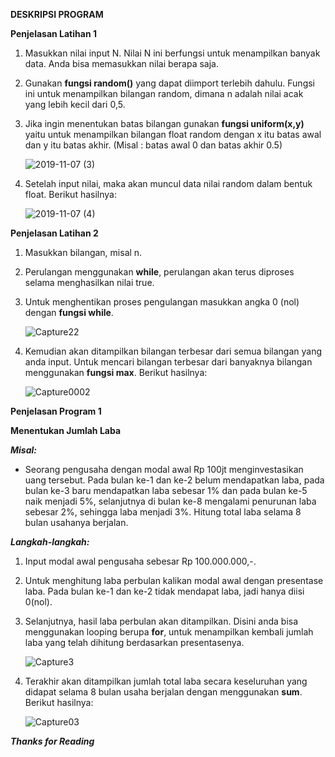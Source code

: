 **DESKRIPSI PROGRAM**

**Penjelasan Latihan 1**

1.	Masukkan nilai input N. Nilai N ini berfungsi untuk menampilkan banyak data. Anda bisa memasukkan nilai berapa saja.

2.	Gunakan **fungsi random()** yang dapat diimport terlebih dahulu. Fungsi ini untuk menampilkan bilangan random, dimana n adalah nilai acak yang lebih kecil dari 0,5.

3.   Jika ingin menentukan batas bilangan gunakan **fungsi uniform(x,y)** yaitu untuk menampilkan bilangan float random dengan x itu batas awal dan y itu batas akhir. (Misal : batas awal 0 dan batas akhir 0.5)

      ![2019-11-07 (3)](https://user-images.githubusercontent.com/57028466/68401846-0adcd200-0140-11ea-90f0-86319cfd11d3.png)

4.	Setelah input nilai, maka akan  muncul data nilai random dalam bentuk float. Berikut hasilnya:

      ![2019-11-07 (4)](https://user-images.githubusercontent.com/57028466/68401901-221bbf80-0140-11ea-8d30-12da15dbe73e.png)

**Penjelasan Latihan 2**

1.	Masukkan bilangan,  misal n.

2.	Perulangan menggunakan **while**, perulangan akan terus diproses selama menghasilkan nilai true.

3.	Untuk menghentikan proses pengulangan masukkan angka 0 (nol) dengan **fungsi while**.

      ![Capture22](https://user-images.githubusercontent.com/57028466/68367902-64231200-00fc-11ea-8e89-b645ba30912b.PNG)

4.	Kemudian akan ditampilkan bilangan terbesar dari semua bilangan yang anda input. Untuk mencari bilangan terbesar dari banyaknya bilangan menggunakan **fungsi max**. Berikut hasilnya:

     ![Capture0002](https://user-images.githubusercontent.com/57028466/68367932-743af180-00fc-11ea-8d60-d67ae8bdc16d.PNG)

**Penjelasan Program 1**

**Menentukan Jumlah Laba**

***Misal:***

- Seorang pengusaha dengan modal awal Rp 100jt menginvestasikan uang tersebut. Pada bulan ke-1 dan ke-2 belum mendapatkan laba, pada
  bulan ke-3 baru mendapatkan laba sebesar 1% dan pada bulan ke-5 naik menjadi 5%, selanjutnya di bulan ke-8 mengalami penurunan laba
  sebesar 2%, sehingga laba menjadi 3%. Hitung total laba selama 8 bulan usahanya berjalan.
  
***Langkah-langkah:***

1.	Input modal awal pengusaha sebesar Rp 100.000.000,-.

2.	Untuk menghitung laba perbulan kalikan modal awal dengan presentase laba. Pada bulan ke-1 dan ke-2 tidak mendapat laba, jadi hanya diisi 0(nol).

3.	Selanjutnya, hasil laba perbulan akan ditampilkan. Disini anda bisa menggunakan looping berupa **for**, untuk menampilkan kembali jumlah laba yang telah dihitung berdasarkan presentasenya.

      ![Capture3](https://user-images.githubusercontent.com/57028466/68366955-202f0d80-00fa-11ea-865b-b2fbe33206aa.PNG)

4.	Terakhir akan ditampilkan jumlah total laba secara keseluruhan yang didapat selama 8 bulan usaha berjalan dengan menggunakan **sum**. Berikut hasilnya:

      ![Capture03](https://user-images.githubusercontent.com/57028466/68366976-2e7d2980-00fa-11ea-8dd2-f6db42434e12.PNG)
  

***Thanks for Reading***



